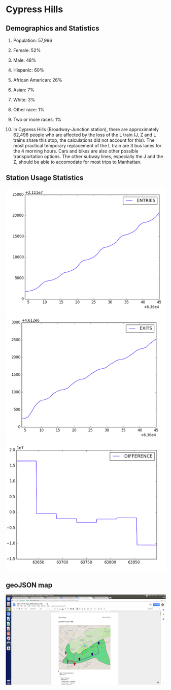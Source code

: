 # Cypress Hills

## Demographics and Statistics
1. Population: 57,996
2. Female: 52%
3. Male: 48%
4. Hispanic: 60%
5. African American: 26%
6. Asian: 7%
7. White: 3%
8. Other race: 1%
9. Two or more races: 1%

10. In Cypress Hills (Broadway-Junction station), there are approximately 62,496 people who are affected by the loss of the L train (J, Z and L trains share this stop, the calculations did not account for this). The most practical temporary replacement of the L train are 3 bus lanes for the 4 morning hours. Cars and bikes are also other possible transportation options. The other subway lines, especially the J and the Z, should be able to accomodate for most trips to Manhattan.

## Station Usage Statistics
![alt text](1.png)
![alt text](2.png)
![alt text](3.png)

## geoJSON map
![alt text](cypresshills.png)

